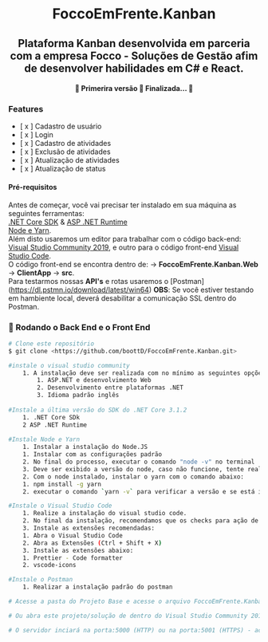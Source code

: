 <h1 align="center">FoccoEmFrente.Kanban</h1>

<h2 align="center">  Plataforma Kanban desenvolvida em parceria com a empresa Focco - Soluções de Gestão afim de desenvolver habilidades em C# e React.</h2>
<h4 align="center"> 
	🚧  Primerira versão 🚀 Finalizada...  🚧
</h4>

### Features

- [ x ] Cadastro de usuário
- [ x ] Login
- [ x ] Cadastro de atividades
- [ x ] Exclusão de atividades
- [ x ] Atualização de atividades
- [ x ] Atualização de status

#### Pré-requisitos

Antes de começar, você vai precisar ter instalado em sua máquina as seguintes ferramentas:
</br> [.NET Core SDK]( https://download.visualstudio.microsoft.com/download/pr/56131147-65ea-47d6-a945-b0296c86e510/44b43b7cb27d55081e650b9a4188a419/dotnet-sdk-3.1.201-win-x64.exe) & [ASP .NET Runtime]( https://cdn.discordapp.com/attachments/617117168424845356/866815026346459156/aspnetcore-runtime-3.1.16-win-x64.exe)
</br>[Node e Yarn](https://nodejs.org/download/release/v12.8.1/node-v12.8.1-x64.msi). 
</br>Além disto usaremos um editor para trabalhar com o código back-end: [Visual Studio Community 2019](https://visualstudio.microsoft.com/pt-br/thank-you-downloading-visual-studio/?sku=Community&rel=16), e outro para o código front-end [Visual Studio Code](https://code.visualstudio.com/).
</br> O código front-end se encontra dentro de: -> <b>FoccoEmFrente.Kanban.Web</b> -> <b>ClientApp</b> -> <b>src</b>.
</br> Para testarmos nossas <b>API's</b> e rotas usaremos o [Postman] (https://dl.pstmn.io/download/latest/win64) <b>OBS</b>: Se você estiver testando em hambiente local, deverá desabilitar a comunicação SSL dentro do Postman.

### 🎲 Rodando o Back End e o Front End

```bash
# Clone este repositório
$ git clone <https://github.com/boottD/FoccoEmFrente.Kanban.git>

#instale o visual studio community
	1. A instalação deve ser realizada com no mínimo as seguintes opções:
		1. ASP.NET e desenvolvimento Web
		2. Desenvolvimento entre plataformas .NET
		3. Idioma padrão inglês
		
#Instale a última versão do SDK do .NET Core 3.1.2
	1. .NET Core SDk 
	2 ASP .NET Runtime
	
#Instale Node e Yarn
	1. Instalar a instalação do Node.JS
	1. Instalar com as configurações padrão
	2. No final do processo, executar o comando "node -v" no terminal
	3. Deve ser exibido a versão do node, caso não funcione, tente realizar a instalação novamente e verifique se o path do node está nas variáveis de ambiente
	2. Com o node instalado, instalar o yarn com o comando abaixo:
	1. npm install -g yarn
	2. executar o comando `yarn -v` para verificar a versão e se está instalado corretamente

#Instale o Visual Studio Code
	1. Realize a instalação do visual studio code.
	2. No final da instalação, recomendamos que os checks para ação de "Abrir o Code" pelo Windows Explorer sejam selecionados.
	3. Instale as extensões recomendadas: 
	1. Abra o Visual Studio Code
	2. Abra as Extensões (Ctrl + Shift + X)
	3. Instale as extensões abaixo:
	1. Prettier - Code formatter
	2. vscode-icons

#Instale o Postman
	1. Realizar a instalação padrão do postman

# Acesse a pasta do Projeto Base e acesse o arquivo FoccoEmFrente.Kanban.sln

# Ou abra este projeto/solução de dentro do Visual Studio Community 2019

# O servidor inciará na porta:5000 (HTTP) ou na porta:5001 (HTTPS) - acesse <http://localhost:porta>

```

